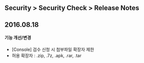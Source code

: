 ## Security > Security Check > Release Notes

## 2016.08.18

#### 기능 개선/변경

* [Console] 검수 신청 시 첨부파일 확장자 제한
* 허용 확장자 : .zip, .7z, .apk, .rar, .tar
